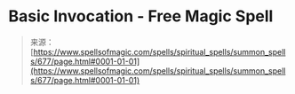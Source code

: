 <!--yml
category: 未分类
date: 2024-06-12 18:33:28
-->

# Basic Invocation - Free Magic Spell

> 来源：[https://www.spellsofmagic.com/spells/spiritual_spells/summon_spells/677/page.html#0001-01-01](https://www.spellsofmagic.com/spells/spiritual_spells/summon_spells/677/page.html#0001-01-01)
